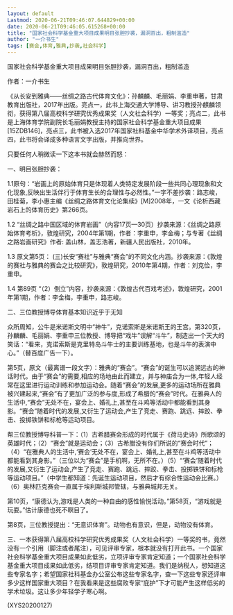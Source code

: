 ```yaml
---
layout: default
Lastmod: 2020-06-21T09:46:07.644829+00:00
date: 2020-06-21T09:46:05.615268+00:00
title: "国家社会科学基金重大项目成果明目张胆抄袭，漏洞百出，粗制滥造"
author: "一介书生"
tags: [赛会,体育,雅典,抄袭,社会科学]
---
```


国家社会科学基金重大项目成果明目张胆抄袭，漏洞百出，粗制滥造

作者：一介书生

《从长安到雅典——丝绸之路古代体育文化》：孙麟麟、毛丽娟、李重申著，甘肃教育出版社，2017年出版。亮点一，此书上海交通大学博导、讲习教授孙麒麟领衔，获得第八届高校科学研究优秀成果奖（人文社会科学）一等奖；亮点二，此书是上海体育学院副院长毛丽娟教授主持的国家社会科学基金重大项目成果[15ZDB146]，亮点三，此书被入选2017年国家社科基金中华学术外译项目，亮点四，此书将会译成多种语言文字出版，并推向世界。

只要任何人稍微读一下这本书就会赫然而怒：

一、明目张胆抄袭：

1.1原句：“岩画上的原始体育只是体现着人类特定发展阶段一些共同心理现象和文化现象,反映出生活伴行于体育生长的合理性与必然性。”一字不差抄袭：路志峻，田桂菊，李小惠主编《丝绸之路体育文化论集续》[M]2008年，一文《论析西藏岩石上的体育历史》第266页。

1.2 “丝绸之路中国区域的体育岩画”（内容17页—30页）抄袭来源：《丝绸之路原始体育考析》，敦煌研究，2004年第1期，作者：李重申，李金梅；与专著《丝绸之路岩画研究》作者: 盖山林，盖志浩著，新疆人民出版社，2010年。

1.3 原文第5页： (三)长安“赛社”与雅典“赛会”的不同文化内涵。抄袭来源：《敦煌的赛社与雅典的赛会之比较研究》，敦煌研究，2010年第4期，作者：刘克俭，李重申。

1.4 第89页 “（2）倒立”内容，抄袭来源：《敦煌古代百戏考述》，敦煌研究，2001年第1期，作者：李金梅，李重申，路志峻。

二、三位教授博导体育基本知识近乎于无知

众所周知，公牛是米诺斯文明中“神牛”，克诺索斯是米诺斯王的王宫。第320页，孙麟麟、毛丽娟、李重申三位教授、博导把“戏牛”误解“斗牛”，制造出一个天大的笑话：“看来，克诺索斯是克里特岛斗牛士的主要训练基地，也是斗牛的表演中心。”（替百度广告一下）。

第5页，原文（最离谱一段文字）：雅典的“赛会”。“赛会”的诞生可以追溯远古的神话时代。由于“赛会”的需要,相应的场地由此而建立，并与神庙合为一体,年轻人经常在这里进行运动训练和参加运动会。随着“赛会”的发展,更多的运动场所在雅典被兴建起来,“赛会”有了更加广泛的参与度,形成了希腊的“赛会”时代。在雅典人的生活中,“赛会”无处不在，宴会上、婚礼上,甚至在斗鸡等活动中都能看到其身影。“赛会”随着时代的发展,又衍生了运动会,产生了竞走、赛跑、跳远、摔跤、拳击、投掷铁饼和标枪等运动项目。

帮三位教授博导科普一下：（1）古希腊赛会形成的时代属于《荷马史诗》所歌颂的英雄时代；（2）“赛会”就是运动会；（3）古希腊没有你们所说的“赛会时代”；（4）“在雅典人的生活中,‘赛会’无处不在，宴会上、婚礼上,甚至在斗鸡等活动中都能看到其身影。”（三位以为“赛会”是手机啊，无所不在。）（5）“‘赛会’随着时代的发展,又衍生了运动会,产生了竞走、赛跑、跳远、摔跤、拳击、投掷铁饼和标枪等运动项目。”（中学生都知道：先诞生运动项目，然后才有综合性运动会比赛。）（6）奥林匹克赛会一直属于埃利斯城邦管辖，与雅典城邦无关。

第10页，“康德认为,游戏是人类的一种自由的感性愉悦活动。”第58页，“游戏就是玩耍。”估计康德也死不瞑目了。

第8页，三位教授提出：“无意识体育”。动物也有意识，但是，动物没有体育。

三、一本获得第八届高校科学研究优秀成果奖（人文社会科学）一等奖的书，竟然没有一个引用（脚注或者尾注），可见评审专家，根本就没有打开此书。一个国家社会科学基金重大项目成果如此低劣，立项评审专家肯定知道；一个国家社会科学基金重大项目成果如此低劣，结项目评审专家肯定知道。我们是纳税人，想知道这些专家名字；希望国家社科基金办公室公布这些专家名字，查一下这些专家还评审多少这样国家重大项目？在我看来是这些腐败专家“庇护”下才可能产生这样低劣的学术垃圾。这让多少年轻学子寒心啊。

(XYS20200127)

